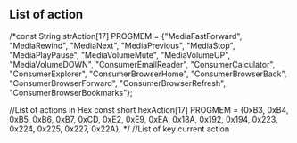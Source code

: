 ## List of action

/*const String strAction[17] PROGMEM = {"MediaFastForward", "MediaRewind", "MediaNext", "MediaPrevious", "MediaStop", "MediaPlayPause",
                      "MediaVolumeMute", "MediaVolumeUP", "MediaVolumeDOWN",
                      "ConsumerEmailReader", "ConsumerCalculator", "ConsumerExplorer",
                      "ConsumerBrowserHome", "ConsumerBrowserBack", "ConsumerBrowserForward", "ConsumerBrowserRefresh", "ConsumerBrowserBookmarks"};

//List of actions in Hex
const short hexAction[17] PROGMEM = {0xB3, 0xB4, 0xB5, 0xB6, 0xB7, 0xCD,
                                     0xE2, 0xE9, 0xEA,
                                     0x18A, 0x192, 0x194,
                                     0x223, 0x224, 0x225, 0x227, 0x22A};
*/
//List of key current action
